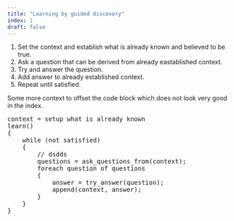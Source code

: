 ```yaml
---
title: "Learning by guided discovery"
index: 1
draft: false
---
```


1. Set the context and establish what is already known and believed to be true.
1. Ask a question that can be derived from already eastablished context.
1. Try and answer the question.
1. Add answer to already established context.
1. Repeat until satisfied.

Some more context to offset the code block which does not look very good in the index.

<pre>
context = setup what is already known
learn()
{
    while (not satisfied)
    {
        // dsdds
        questions = ask_questions_from(context);
        foreach question of questions
        {
            answer = try_answer(question);
            append(context, answer);
        }
    }
}
</pre>